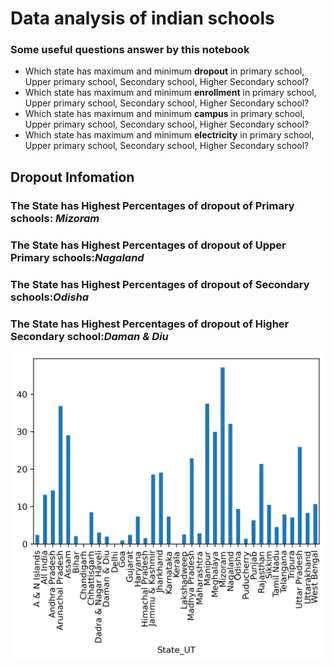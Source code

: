 # Data analysis of indian schools

### Some useful questions answer by this notebook

- Which state has maximum and minimum **dropout** in primary school, Upper primary school, Secondary school, Higher Secondary school?
- Which state has maximum and minimum **enrollment** in primary school, Upper primary school, Secondary school, Higher Secondary school?
- Which state has maximum and minimum **campus** in primary school, Upper primary school, Secondary school, Higher Secondary school?
- Which state has maximum and minimum **electricity** in primary school, Upper primary school, Secondary school, Higher Secondary school?

## Dropout Infomation

### The State has Highest Percentages of dropout of **Primary schools**: _Mizoram_

### The State has Highest Percentages of dropout of **Upper Primary schools**:_Nagaland_

### The State has Highest Percentages of dropout of **Secondary schools**:_Odisha_

### The State has Highest Percentages of dropout of **Higher Secondary school**:_Daman & Diu_

![Primary school](snap/primary.png)

##
